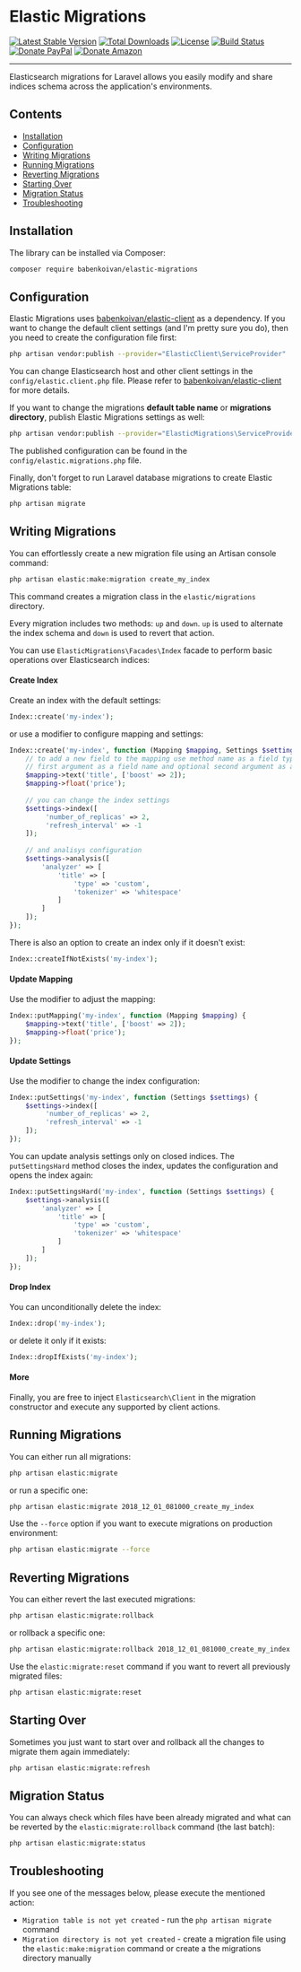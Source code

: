 # Elastic Migrations

[![Latest Stable Version](https://poser.pugx.org/babenkoivan/elastic-migrations/v/stable)](https://packagist.org/packages/babenkoivan/elastic-migrations)
[![Total Downloads](https://poser.pugx.org/babenkoivan/elastic-migrations/downloads)](https://packagist.org/packages/babenkoivan/elastic-migrations)
[![License](https://poser.pugx.org/babenkoivan/elastic-migrations/license)](https://packagist.org/packages/babenkoivan/elastic-migrations)
[![Build Status](https://travis-ci.com/babenkoivan/elastic-migrations.svg?branch=master)](https://travis-ci.com/babenkoivan/elastic-migrations)
[![Donate PayPal](https://img.shields.io/badge/donate-paypal-blue)](https://paypal.me/babenkoi)
[![Donate Amazon](https://img.shields.io/badge/donate-amazon-black)](https://www.amazon.de/Amazon-de-e-Gift-Voucher-Various-Designs/dp/B07Q1JNC7R)

---

Elasticsearch migrations for Laravel allows you easily modify and share indices schema across the application's environments.

## Contents

* [Installation](#installation) 
* [Configuration](#configuration)
* [Writing Migrations](#writing-migrations)
* [Running Migrations](#running-migrations)
* [Reverting Migrations](#reverting-migrations)
* [Starting Over](#starting-over)
* [Migration Status](#migration-status)
* [Troubleshooting](#migration-status)

## Installation

The library can be installed via Composer:

```bash
composer require babenkoivan/elastic-migrations
```

## Configuration

Elastic Migrations uses [babenkoivan/elastic-client](https://github.com/babenkoivan/elastic-client) as a dependency. 
If you want to change the default client settings (and I'm pretty sure you do), then you need to create the configuration file first:

```bash
php artisan vendor:publish --provider="ElasticClient\ServiceProvider"
```

You can change Elasticsearch host and other client settings in the `config/elastic.client.php` file. Please refer to 
[babenkoivan/elastic-client](https://github.com/babenkoivan/elastic-client) for more details.

If you want to change the migrations **default table name** or **migrations directory**, publish Elastic Migrations settings as well:

```bash
php artisan vendor:publish --provider="ElasticMigrations\ServiceProvider"
```

The published configuration can be found in the `config/elastic.migrations.php` file. 

Finally, don't forget to run Laravel database migrations to create Elastic Migrations table:

```bash
php artisan migrate
```

## Writing Migrations

You can effortlessly create a new migration file using an Artisan console command:

```bash
php artisan elastic:make:migration create_my_index
```

This command creates a migration class in the `elastic/migrations` directory. 

Every migration includes two methods: `up` and `down`. `up` is used to alternate the index schema and `down` is used to revert that action.

You can use `ElasticMigrations\Facades\Index` facade to perform basic operations over Elasticsearch indices:

#### Create Index

Create an index with the default settings: 

```php
Index::create('my-index');
``` 

or use a modifier to configure mapping and settings:

```php
Index::create('my-index', function (Mapping $mapping, Settings $settings) {
    // to add a new field to the mapping use method name as a field type (in Camel Case), 
    // first argument as a field name and optional second argument as additional field parameters  
    $mapping->text('title', ['boost' => 2]);
    $mapping->float('price');
    
    // you can change the index settings 
    $settings->index([
         'number_of_replicas' => 2,
         'refresh_interval' => -1
    ]);
    
    // and analisys configuration
    $settings->analysis([
        'analyzer' => [
            'title' => [
                'type' => 'custom',
                'tokenizer' => 'whitespace'    
            ]
        ]
    ]);
});
```

There is also an option to create an index only if it doesn't exist:

```php
Index::createIfNotExists('my-index');
``` 

#### Update Mapping

Use the modifier to adjust the mapping:

```php
Index::putMapping('my-index', function (Mapping $mapping) {
    $mapping->text('title', ['boost' => 2]);
    $mapping->float('price');
});
```

#### Update Settings

Use the modifier to change the index configuration:

```php
Index::putSettings('my-index', function (Settings $settings) {
    $settings->index([
         'number_of_replicas' => 2,
         'refresh_interval' => -1
    ]);
});
``` 

You can update analysis settings only on closed indices. The `putSettingsHard` method closes the index, updates the configuration and
opens the index again:

```php
Index::putSettingsHard('my-index', function (Settings $settings) {
    $settings->analysis([
        'analyzer' => [
            'title' => [
                'type' => 'custom',
                'tokenizer' => 'whitespace'
            ]
        ]
    ]);
});
``` 

#### Drop Index

You can unconditionally delete the index:

```php
Index::drop('my-index');
```

or delete it only if it exists:

```php
Index::dropIfExists('my-index');
```

#### More

Finally, you are free to inject `Elasticsearch\Client` in the migration constructor and execute any supported by client actions.

## Running Migrations

You can either run all migrations:

```bash
php artisan elastic:migrate
```

or run a specific one:

```bash
php artisan elastic:migrate 2018_12_01_081000_create_my_index
```

Use the `--force` option if you want to execute migrations on production environment:

```bash
php artisan elastic:migrate --force
```

## Reverting Migrations

You can either revert the last executed migrations:

```bash
php artisan elastic:migrate:rollback 
```

or rollback a specific one:

```bash
php artisan elastic:migrate:rollback 2018_12_01_081000_create_my_index
```

Use the `elastic:migrate:reset` command if you want to revert all previously migrated files:

```bash
php artisan elastic:migrate:reset 
```

## Starting Over

Sometimes you just want to start over and rollback all the changes to migrate them again immediately:

```bash
php artisan elastic:migrate:refresh
```

## Migration Status

You can always check which files have been already migrated and what can be reverted by the `elastic:migrate:rollback` command (the last batch):

```bash
php artisan elastic:migrate:status
```

## Troubleshooting

If you see one of the messages below, please execute the mentioned action:

* `Migration table is not yet created` - run the `php artisan migrate` command
* `Migration directory is not yet created` - create a migration file using the `elastic:make:migration` command or 
create a the migrations directory manually   
